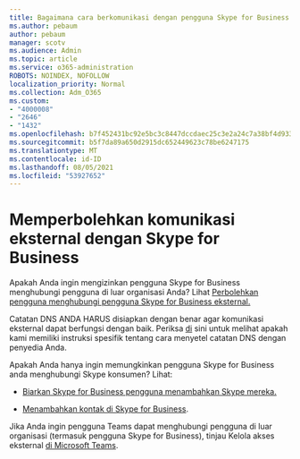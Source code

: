 ```yaml
---
title: Bagaimana cara berkomunikasi dengan pengguna Skype for Business eksternal
ms.author: pebaum
author: pebaum
manager: scotv
ms.audience: Admin
ms.topic: article
ms.service: o365-administration
ROBOTS: NOINDEX, NOFOLLOW
localization_priority: Normal
ms.collection: Adm_O365
ms.custom:
- "4000008"
- "2646"
- "1432"
ms.openlocfilehash: b7f452431bc92e5bc3c8447dccdaec25c3e2a24c7a38bf4d933d3f125e4d2d35
ms.sourcegitcommit: b5f7da89a650d2915dc652449623c78be6247175
ms.translationtype: MT
ms.contentlocale: id-ID
ms.lasthandoff: 08/05/2021
ms.locfileid: "53927652"
---
```

# <a name="allow-external-communications-with-skype-for-business"></a>Memperbolehkan komunikasi eksternal dengan Skype for Business 

Apakah Anda ingin mengizinkan pengguna Skype for Business menghubungi pengguna di luar organisasi Anda? Lihat [Perbolehkan pengguna menghubungi pengguna Skype for Business eksternal.](https://docs.microsoft.com/skypeforbusiness/set-up-skype-for-business-online/allow-users-to-contact-external-skype-for-business-users)

Catatan DNS ANDA HARUS disiapkan dengan benar agar komunikasi eksternal dapat berfungsi dengan baik. Periksa [di](https://docs.microsoft.com/microsoft-365/admin/get-help-with-domains/set-up-your-domain-host-specific-instructions) sini untuk melihat apakah kami memiliki instruksi spesifik tentang cara menyetel catatan DNS dengan penyedia Anda. 

Apakah Anda hanya ingin memungkinkan pengguna Skype for Business anda menghubungi Skype konsumen? Lihat:

- [Biarkan Skype for Business pengguna menambahkan Skype mereka.](https://docs.microsoft.com/skypeforbusiness/set-up-skype-for-business-online/let-skype-for-business-users-add-skype-contacts) 

- [Menambahkan kontak di Skype for Business](https://support.office.com/article/add-a-contact-in-skype-for-business-89338023-2adf-4f5c-90b6-f8b6f72fadd1).


Jika Anda ingin pengguna Teams dapat menghubungi pengguna di luar organisasi (termasuk pengguna Skype for Business), tinjau Kelola akses eksternal [di Microsoft Teams](https://docs.microsoft.com/microsoftteams/let-your-teams-users-communicate-with-other-people). 